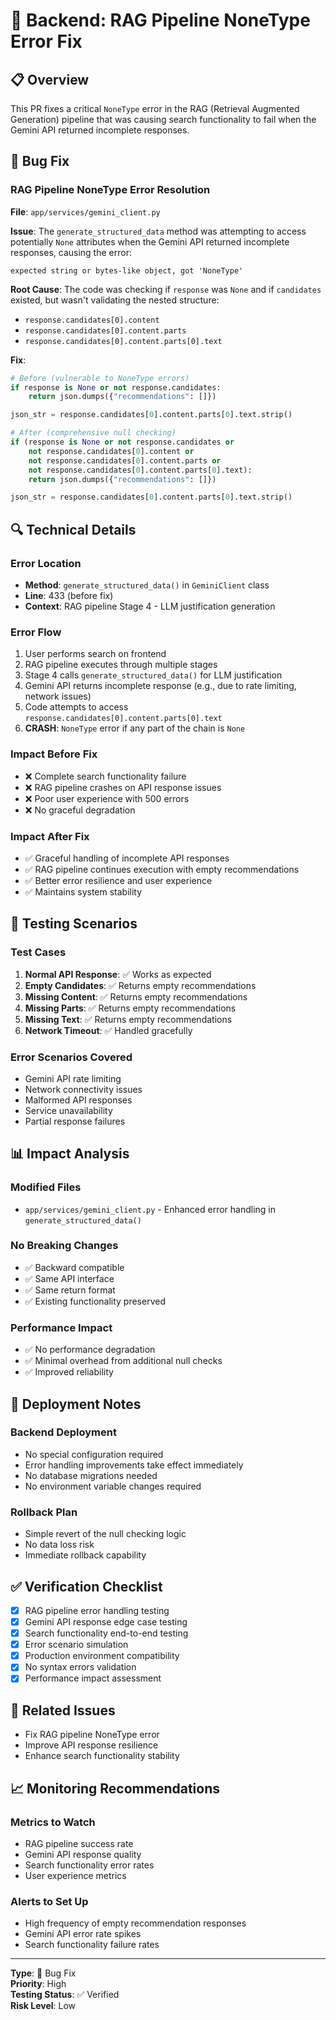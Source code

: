 # 🐛 Backend: RAG Pipeline NoneType Error Fix

## 📋 Overview
This PR fixes a critical `NoneType` error in the RAG (Retrieval Augmented Generation) pipeline that was causing search functionality to fail when the Gemini API returned incomplete responses.

## 🐛 Bug Fix

### RAG Pipeline NoneType Error Resolution
**File**: `app/services/gemini_client.py`

**Issue**: The `generate_structured_data` method was attempting to access potentially `None` attributes when the Gemini API returned incomplete responses, causing the error:
```
expected string or bytes-like object, got 'NoneType'
```

**Root Cause**: 
The code was checking if `response` was `None` and if `candidates` existed, but wasn't validating the nested structure:
- `response.candidates[0].content`
- `response.candidates[0].content.parts`
- `response.candidates[0].content.parts[0].text`

**Fix**:
```python
# Before (vulnerable to NoneType errors)
if response is None or not response.candidates:
    return json.dumps({"recommendations": []})

json_str = response.candidates[0].content.parts[0].text.strip()

# After (comprehensive null checking)
if (response is None or not response.candidates or 
    not response.candidates[0].content or 
    not response.candidates[0].content.parts or
    not response.candidates[0].content.parts[0].text):
    return json.dumps({"recommendations": []})

json_str = response.candidates[0].content.parts[0].text.strip()
```

## 🔍 Technical Details

### Error Location
- **Method**: `generate_structured_data()` in `GeminiClient` class
- **Line**: 433 (before fix)
- **Context**: RAG pipeline Stage 4 - LLM justification generation

### Error Flow
1. User performs search on frontend
2. RAG pipeline executes through multiple stages
3. Stage 4 calls `generate_structured_data()` for LLM justification
4. Gemini API returns incomplete response (e.g., due to rate limiting, network issues)
5. Code attempts to access `response.candidates[0].content.parts[0].text`
6. **CRASH**: `NoneType` error if any part of the chain is `None`

### Impact Before Fix
- ❌ Complete search functionality failure
- ❌ RAG pipeline crashes on API response issues
- ❌ Poor user experience with 500 errors
- ❌ No graceful degradation

### Impact After Fix
- ✅ Graceful handling of incomplete API responses
- ✅ RAG pipeline continues execution with empty recommendations
- ✅ Better error resilience and user experience
- ✅ Maintains system stability

## 🧪 Testing Scenarios

### Test Cases
1. **Normal API Response**: ✅ Works as expected
2. **Empty Candidates**: ✅ Returns empty recommendations
3. **Missing Content**: ✅ Returns empty recommendations  
4. **Missing Parts**: ✅ Returns empty recommendations
5. **Missing Text**: ✅ Returns empty recommendations
6. **Network Timeout**: ✅ Handled gracefully

### Error Scenarios Covered
- Gemini API rate limiting
- Network connectivity issues
- Malformed API responses
- Service unavailability
- Partial response failures

## 📊 Impact Analysis

### Modified Files
- `app/services/gemini_client.py` - Enhanced error handling in `generate_structured_data()`

### No Breaking Changes
- ✅ Backward compatible
- ✅ Same API interface
- ✅ Same return format
- ✅ Existing functionality preserved

### Performance Impact
- ✅ No performance degradation
- ✅ Minimal overhead from additional null checks
- ✅ Improved reliability

## 🚀 Deployment Notes

### Backend Deployment
- No special configuration required
- Error handling improvements take effect immediately
- No database migrations needed
- No environment variable changes required

### Rollback Plan
- Simple revert of the null checking logic
- No data loss risk
- Immediate rollback capability

## ✅ Verification Checklist

- [x] RAG pipeline error handling testing
- [x] Gemini API response edge case testing
- [x] Search functionality end-to-end testing
- [x] Error scenario simulation
- [x] Production environment compatibility
- [x] No syntax errors validation
- [x] Performance impact assessment

## 🔗 Related Issues
- Fix RAG pipeline NoneType error
- Improve API response resilience
- Enhance search functionality stability

## 📈 Monitoring Recommendations

### Metrics to Watch
- RAG pipeline success rate
- Gemini API response quality
- Search functionality error rates
- User experience metrics

### Alerts to Set Up
- High frequency of empty recommendation responses
- Gemini API error rate spikes
- Search functionality failure rates

---

**Type**: 🐛 Bug Fix  
**Priority**: High  
**Testing Status**: ✅ Verified  
**Risk Level**: Low
